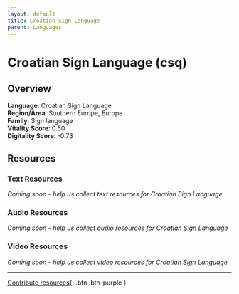 ```yaml
---
layout: default
title: Croatian Sign Language
parent: Languages
---
```


# Croatian Sign Language (csq)

## Overview

**Language**: Croatian Sign Language  
**Region/Area**: Southern Europe, Europe  
**Family**: Sign language  
**Vitality Score**: 0.50  
**Digitality Score**: -0.73  

## Resources

### Text Resources
*Coming soon - help us collect text resources for Croatian Sign Language*

### Audio Resources
*Coming soon - help us collect audio resources for Croatian Sign Language*

### Video Resources
*Coming soon - help us collect video resources for Croatian Sign Language*

---

[Contribute resources](https://fairtrain.github.io/){: .btn .btn-purple }
